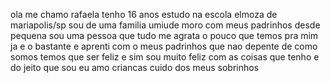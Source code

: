 ola me chamo rafaela tenho 16 anos estudo na escola elmoza de mariapolis/sp sou de uma familia umiude moro com meus padrinhos desde pequena sou uma pessoa que tudo me agrata o pouco que temos pra mim ja e o bastante e aprenti com o meus padrinhos que nao depente de como somos temos que ser feliz e sim sou muito feliz com as coisas que tenho e do jeito que sou eu amo criancas cuido dos meus sobrinhos 
